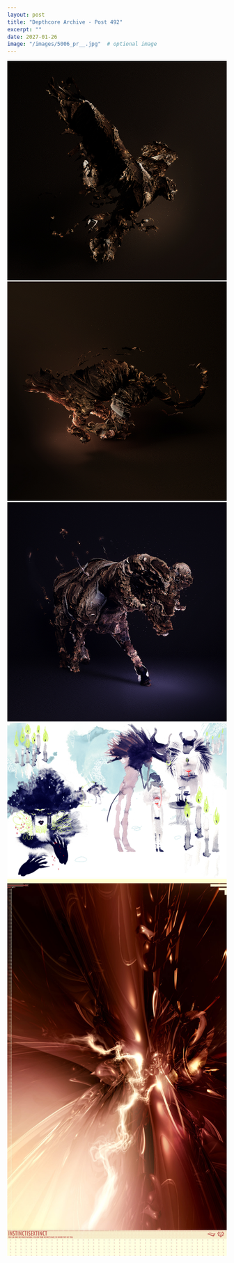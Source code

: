```yaml
---
layout: post
title: "Depthcore Archive - Post 492"
excerpt: ""
date: 2027-01-26
image: "/images/5006_pr__.jpg"  # optional image
---
```


<img src="/images/5006_pr__.jpg">
<img src="/images/5007_roi.jpg" alt="5007_roi.jpg"/>
<img src="/images/5008_cor.jpg" alt="5008_cor.jpg"/>
<img src="/images/5009_cosmoscaves.jpg" alt="5009_cosmoscaves.jpg"/>
<img src="/images/501.jpg" alt="501.jpg"/>
